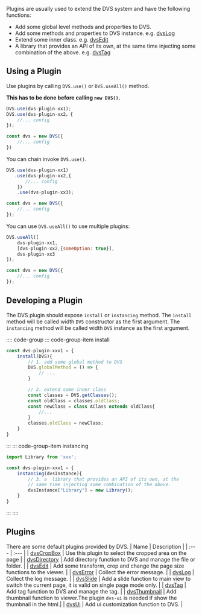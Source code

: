 Plugins are usually used to extend the DVS system and have the following functions:
- Add some global level methods and properties to DVS.
- Add some methods and properties to DVS instance. e.g. [dvsLog](./log.md)
- Extend some  inner class. e.g. [dvsEdit](./edit.md)
- A library that provides an API of its own, at the same time injecting some combination of the above. e.g. [dvsTag](./tag.md)

## Using a Plugin
Use plugins by calling `DVS.use()` or `DVS.useAll()` method.

**This has to be done before calling `new DVS()`.**


```js
DVS.use(dvs-plugin-xx1);
DVS.use(dvs-plugin-xx2，{
    //... config
});

const dvs = new DVS({
    //... config
})
```
You can chain invoke `DVS.use()`.
```js
DVS.use(dvs-plugin-xx1)
   .use(dvs-plugin-xx2,{
       //... config
    })
    .use(dvs-plugin-xx3);

const dvs = new DVS({
    //... config
});
```
You can use `DVS.useAll()` to use multiple plugins:
```js
DVS.useAll([
    dvs-plugin-xx1,
    [dvs-plugin-xx2,{someOption: true}],
    dvs-plugin-xx3
]);

const dvs = new DVS({
    //... config
});
```

## Developing a Plugin
The DVS plugin should expose `install` or `instancing` method. The `install` method will be called width `DVS` constructor as the first argument. The `instancing` method will be called width  `DVS` instance as the first argument.

:::: code-group
::: code-group-item install
```js
const dvs-plugin-xxx1 = {
    install(DVS){
        // 1. add some global method to DVS
        DVS.globalMethod = () => {
            // ...
        }

        // 2. extend some inner class
        const classes = DVS.getClasses();
        const oldClass = classes.oldClass;
        const newClass = class AClass extends oldClass{
            //...
        }
        classes.oldClass = newClass;
    }
}
```
:::
::: code-group-item instancing
```js
import Library from 'xxx';

const dvs-plugin-xxx1 = {
    instancing(dvsInstance){
        // 3. a  library that provides an API of its own, at the
        // same time injecting some combination of the above. 
        dvsInstance["Library"] = new Library();
    }
}
```
:::
::::

## Plugins
There are some default plugins provided by DVS.
| Name | Description |
| :--- | :--- |
| [dvsCropBox](./cropBox.md) | Use this plugin to select the cropped area on the page |
| [dvsDirectory](./directory.md) | Add directory function to DVS and manage the file or folder. |
| [dvsEdit](./edit.md) | Add some transform, crop and change the page size functions to the viewer. |
| [dvsError](./error.md) | Collect the error message. |
| [dvsLog](./log.md) | Collect the log message. |
| [dvsSlide](./slide.md) | Add a slide function to main view to switch the current page, it is valid on single page mode only. |
| [dvsTag](./tag.md) | Add tag function to DVS and manage the tag. |
| [dvsThumbnail](./thumbnail.md) | Add thumbnail function to viewer.The plugin `dvs-ui` is needed if show the thumbnail in the html.|
| [dvsUi](./ui.md) | Add ui customization function to DVS. |
